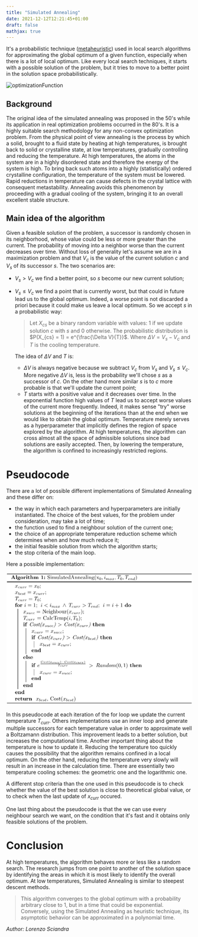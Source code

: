 ```yaml
---
title: "Simulated Annealing"
date: 2021-12-12T12:21:45+01:00
draft: false
mathjax: true
---
```

It's a probabilistic technique ([metaheuristic](https://en.wikipedia.org/wiki/Metaheuristic "Metaheuristic")) used in local search algorithms for approximating the global optimum of a given function, especially when there is a lot of local optimum. Like every local search techniques, it starts with a possible solution of the problem, but it tries to move to a better point in the solution space probabilistically.

![optimizationFunction](https://upload.wikimedia.org/wikipedia/commons/thumb/8/8e/Extrema_example_it.svg/1280px-Extrema_example_it.png)

## Background
The original idea of the simulated annealing was proposed in the 50's while its application in real optimization problems occurred in the 80's. It is a highly suitable search methodology for any non-convex optimization problem.
From the physical point of view annealing is the process by which a solid, brought to a fluid state by heating at high temperatures, is brought back to solid or crystalline state, at low temperatures, gradually controlling and reducing the temperature. At high temperatures, the atoms in the system are in a highly disordered state and therefore the energy of the system is high. To bring back such atoms into a highly (statistically) ordered crystalline configuration, the temperature of the system must be lowered. Rapid reductions in temperature can cause defects in the crystal lattice with consequent metastability. Annealing avoids this phenomenon by proceeding with a gradual cooling of the system, bringing it to an overall excellent stable structure.

## Main idea of the algorithm
Given a feasible solution of the problem, a successor is randomly chosen in its neighborhood, whose value could be less or more greater than the current. The probability of moving into a neighbor worse than the current decreases over time. Without loss of generality let's assume we are in a maximization problem and that $V_c$ is the value of the current solution $c$ and $V_s$ of its successor $s$. The two scenarios are:
- $V_s > V_c$ we find a better point, so $s$ become our new current solution;
- $V_s \leq V_c$ we find a point that is currently worst, but that could in future lead us to the global optimum. Indeed, a worse point is not discarded a priori because it could make us leave a local optimum. So we accept $s$ in a probabilistic way: 
  
  > Let $X_{cs}$ be a binary random variable with values: $1$ if we update solution $c$ with $s$ and  $0$ otherwise. The probabilistic distribution is $P(X_{cs} = 1) = e^{\frac{\Delta V}{T}}$. Where $\Delta V = V_s - V_c$ and $T$ is the cooling temperature.
  
  The idea of $\Delta V$ and $T$ is:
  - $\Delta V$ is always negative because we subtract $V_c$ from $V_s$ and $V_s \leq V_c$. More negative $\Delta V$ is, less is the probability we'll chose $s$ as a successor of $c$. On the other hand more similar $s$ is to $c$ more probable is that we'll update the current point;
  - $T$ starts with a positive value and it decreases over time. In the exponential function high values of $T$ lead us to accept worse values of the current more frequently. Indeed, it makes sense "try" worse solutions at the beginning of the iterations than at the end when we would like to obtain the global optimum. Temperature merely serves as a hyperparameter that implicitly defines the region of space explored by the algorithm. At high temperatures, the algorithm can cross almost all the space of admissible solutions since bad solutions are easily accepted. Then, by lowering the temperature, the algorithm is confined to increasingly restricted regions.
  

# Pseudocode
There are a lot of possible different implementations of Simulated Annealing and these differ on:

- the way in which each parameters and hyperparameters are initially instantiated. The choice of the best values, for the problem under consideration, may take a lot of time;
- the function used to find a neighbour solution of the current one;
- the choice of an appropriate temperature reduction scheme which determines when and how much reduce it;
- the initial feasible solution from which the algorithm starts;
- the stop criteria of the main loop.

Here a possible implementation:

![SApseudocode](https://raw.githubusercontent.com/ComputationalCoffee/computationalcoffee.github.io/master/content/posts/images/Lorenzo/secondPost/SApseudocode.png)

In this pseudocode at each iteration of the for loop we update the current temperature $T_{curr}$. Others implementations use an inner loop and generate multiple successors for each temperature value in order to approximate well a Boltzamann distribution. This improvement leads to a better solution, but increases the computational time. Another important thing about the temperature is how to update it. Reducing the temperature too quickly causes the possibility that the algorithm remains confined in a local optimum. On the other hand, reducing the temperature very slowly will result in an increase in the calculation time. There are essentially two temperature cooling schemes: the geometric one and the logarithmic one.

A different stop criteria than the one used in this pseudocode is to check whether the value of the best solution is close to theoretical global value, or to check when the last update of $x_{curr}$ occured.

One last thing about the pseudocode is that the we can use every neighbour search we want, on the condition that it's fast and it obtains only feasible solutions of the problem.

# Conclusion
At high temperatures, the algorithm behaves more or less like a random search. The research jumps from one point to another of the solution space by identifying the areas in which it is most likely to identify the overall optimum. At low temperatures, Simulated Annealing is similar to steepest descent methods.

> This algorithm converges to the global optimum with a probability arbitrary close to $1$, but in a time that could be exponential. Conversely, using the Simulated Annealing as heuristic technique, its asymptotic behavior can be approximated in a polynomial time.

*Author: Lorenzo Sciandra*
